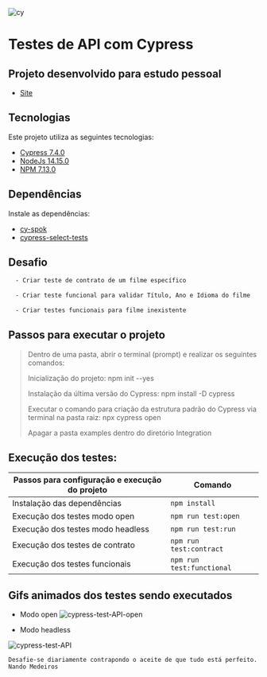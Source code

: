 ![cy](https://user-images.githubusercontent.com/25454762/120259418-5008ad80-c26a-11eb-926e-ef0f258a000e.png)

# Testes de API com Cypress

## Projeto desenvolvido para estudo pessoal

- [Site](http://www.omdbapi.com/)

## Tecnologias

Este projeto utiliza as seguintes tecnologias:

- [Cypress 7.4.0](https://docs.cypress.io/guides/getting-started/installing-cypress#System-requirements)
- [NodeJs 14.15.0](https://nodejs.org/en/)
- [NPM 7.13.0](https://docs.npmjs.com/cli/v7/commands/npm-install)

## Dependências

Instale as dependências:

  - [cy-spok](https://github.com/bahmutov/cy-spok)
  - [cypress-select-tests](https://www.npmjs.com/package/cypress-select-tests)
  
## Desafio
```sh
  - Criar teste de contrato de um filme específico
  
  - Criar teste funcional para validar Título, Ano e Idioma do filme
  
  - Criar testes funcionais para filme inexistente
```

## Passos para executar o projeto

> Dentro de uma pasta, abrir o terminal (prompt) e realizar os seguintes comandos:
> 
> Inicialização do projeto: npm init --yes
> 
> Instalação da última versão do Cypress: npm install -D cypress
> 
> Executar o comando para criação da estrutura padrão do Cypress via terminal na pasta raiz: npx cypress open
> 
> Apagar a pasta examples dentro do diretório Integration

## Execução dos testes:

| Passos para configuração e execução do projeto | Comando                    |
| ---------------------------------------------- | ---------------------------|
| Instalação das dependências                    | `npm install`              |
| Execução dos testes modo open                  | `npm run test:open`        |
| Execução dos testes modo headless              | `npm run test:run`         |
| Execução dos testes de contrato                | `npm run test:contract`    |
| Execução dos testes funcionais                 | `npm run test:functional`  |

## Gifs animados dos testes sendo executados

- Modo open
![cypress-test-API-open](https://user-images.githubusercontent.com/25454762/120086748-0d9f6f00-c0b8-11eb-8916-88d7eb2cdbae.gif)

- Modo headless

![cypress-test-API](https://user-images.githubusercontent.com/25454762/120086750-142de680-c0b8-11eb-8ef3-1e1c45414be5.gif)

`Desafie-se diariamente contrapondo o aceite de que tudo está perfeito.` `Nando Medeiros`
